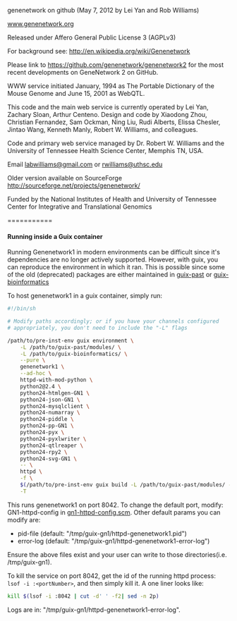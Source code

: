 genenetwork on github  (May 7, 2012 by Lei Yan and Rob Williams)

www.genenetwork.org 

Released under Affero General Public License 3 (AGPLv3)

For background see: http://en.wikipedia.org/wiki/Genenetwork

Please link to https://github.com/genenetwork/genenetwork2 for the most recent developments on GeneNetwork 2 on GitHub.

WWW service initiated January, 1994 as The Portable Dictionary of the Mouse Genome and 
June 15, 2001 as WebQTL. 

This code and the main web service is currently operated by Lei Yan, Zachary Sloan, 
Arthur Centeno. Design and code by Xiaodong Zhou, Christian Fernandez, Sam Ockman, Ning Liu, Rudi Alberts, 
Elissa Chesler, Jintao Wang, Kenneth Manly, Robert W. Williams, and colleagues.

Code and primary web service managed by Dr. Robert W. Williams and the University of Tennessee Health Science Center,
Memphis TN, USA. 

Email labwilliams@gmail.com or rwilliams@uthsc.edu

Older version available on SourceForge  http://sourceforge.net/projects/genenetwork/

Funded by the National Institutes of Health and
University of Tennessee Center for Integrative and Translational Genomics


===========

#### Running inside a Guix container

Running Genenetwork1 in modern environments can be difficult since
it's dependencies are no longer actively supported. However, with
guix, you can reproduce the environment in which it ran. This is
possible since some of the old (deprecated) packages are either
maintained in [guix-past](https://gitlab.inria.fr/guix-hpc/guix-past)
or
[guix-bioinformatics](http://git.genenetwork.org/guix-bioinformatics/guix-bioinformatics.git/)


To host genenetwork1 in a guix container, simply run:

```sh
#!/bin/sh

# Modify paths accordingly; or if you have your channels configured
# appropriately, you don't need to include the "-L" flags

/path/to/pre-inst-env guix environment \
    -L /path/to/guix-past/modules/ \
    -L /path/to/guix-bioinformatics/ \
    --pure \
    genenetwork1 \
    --ad-hoc \
    httpd-with-mod-python \
    python2@2.4 \
    python24-htmlgen-GN1 \
    python24-json-GN1 \
    python24-mysqlclient \
    python24-numarray \
    python24-piddle \
    python24-pp-GN1 \
    python24-pyx \
    python24-pyxlwriter \
    python24-qtlreaper \
    python24-rpy2 \
    python24-svg-GN1 \
    -- \
    httpd \
    -f \
    $(/path/to/pre-inst-env guix build -L /path/to/guix-past/modules/ -L /path/to/guix-bioinformatics/ -e '(@ (gn services gn1-httpd-config) GN1-httpd-config)') \
    -T
```

This runs genenetwork1 on port 8042. To change the default port,
modify: GN1-httpd-config in
[gn1-httpd-config.scm](http://git.genenetwork.org/guix-bioinformatics/guix-bioinformatics/src/branch/master/gn/services/gn1-httpd-config.scm). Other
default params you can modify are:

- pid-file (default: "/tmp/guix-gn1/httpd-genenetwork1.pid")
- error-log (default: "/tmp/guix-gn1/httpd-genenetwork1-error-log")

Ensure the above files exist and your user can write to those
directories(i.e. /tmp/guix-gn1).

To kill the service on port 8042, get the id of the running httpd
process: `lsof -i :<portNumber>`, and then simply kill it. A one liner
looks like:

```sh
kill $(lsof -i :8042 | cut -d' ' -f2| sed -n 2p)
```

Logs are in: "/tmp/guix-gn1/httpd-genenetwork1-error-log".
